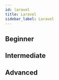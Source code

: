 ```yaml
---
id: laravel
title: Laravel
sidebar_label: Laravel
---
```


## Beginner

## Intermediate

## Advanced
